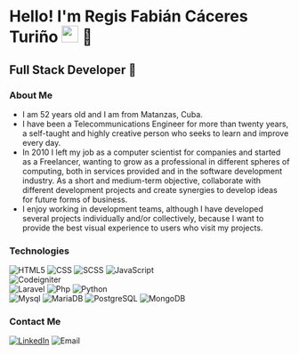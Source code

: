<h1>Hello! I'm Regis Fabián Cáceres Turiño <img src="https://raw.githubusercontent.com/iampavangandhi/iampavangandhi/master/gifs/Hi.gif" width="30px"> 🚀</h1>
<h2>Full Stack Developer 🎨</h2>

### About Me
- I am 52 years old and I am from Matanzas, Cuba.
- I have been a Telecommunications Engineer for more than twenty years, a self-taught and highly creative person who seeks to learn and improve every day.
- In 2010 I left my job as a computer scientist for companies and started as a Freelancer, wanting to grow as a professional in different spheres of computing, both in services provided and in the software development industry. As a short and medium-term objective, collaborate with different development projects and create synergies to develop ideas for future forms of business.
- I enjoy working in development teams, although I have developed several projects individually and/or collectively, because I want to provide the best visual experience to users who visit my projects.

### Technologies
  
  ![HTML5](https://img.shields.io/badge/-HTML5-333333?style=flat&logo=HTML5)
  ![CSS](https://img.shields.io/badge/-CSS-333333?style=flat&logo=CSS3&logoColor=1572B6)
  ![SCSS](https://img.shields.io/badge/-SCSS-333333?style=flat&logo=SASS&logoColor=CE6B9E)
  ![JavaScript](https://img.shields.io/badge/-JavaScript-333333?style=flat&logo=javascript)  
  ![Codeigniter](https://img.shields.io/badge/-Codeigniter-333333?style=flat&logo=codeigniter)  
  ![Laravel](https://img.shields.io/badge/-Laravel-333333?style=flat&logo=laravel)
  ![Php](https://img.shields.io/badge/-Php-333333?style=flat&logo=php)
  ![Python](https://img.shields.io/badge/-Python-333333?style=flat&logo=python)
  <br/>
  ![Mysql](https://img.shields.io/badge/-Mysql-8E44AD?style=flat&logo=Mysql)
  ![MariaDB](https://img.shields.io/badge/-MariaDB-blue?style=flat&logo=mariadb)
  ![PostgreSQL](https://img.shields.io/badge/-PostgreSQL-333333?style=flat&logo=postgresql)
  ![MongoDB](https://img.shields.io/badge/-MongoDB-333333?style=flat&logo=MongoDB)

### Contact Me
<a href="https://linkedin.com/in/regis-cáceres-turiño-94252176/"><img alt="LinkedIn" src="https://img.shields.io/badge/LinkedIn-Regis%20C%C3%A1ceres-blue?style=flat-square&logo=linkedin"></a>
<img alt="Email" src="https://img.shields.io/badge/Gmail-regis.cacerest@gmail.com-blue?style=flat-square&logo=gmail"> 


<!---
RegisCT/RegisCT is a ✨ special ✨ repository because its `README.md` (this file) appears on your GitHub profile.
You can click the Preview link to take a look at your changes.
--->
